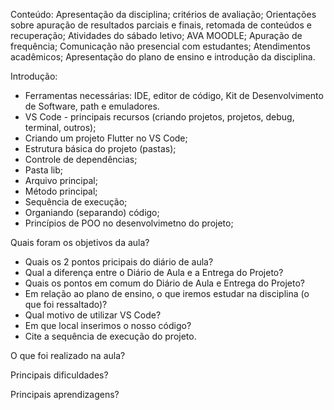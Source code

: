 Conteúdo:
Apresentação da disciplina; 
critérios de avaliação; 
Orientações sobre apuração de resultados parciais e finais, retomada de conteúdos e recuperação; 
Atividades do sábado letivo; AVA MOODLE; Apuração de frequência; 
Comunicação não presencial com estudantes; 
Atendimentos acadêmicos; 
Apresentação do plano de ensino e introdução da disciplina.

Introdução:
- Ferramentas necessárias: IDE, editor de código, Kit de Desenvolvimento de Software, path e emuladores.
- VS Code - principais recursos (criando projetos, projetos, debug, terminal, outros);
- Criando um projeto Flutter no VS Code;
- Estrutura básica do projeto (pastas);
- Controle de dependências;
- Pasta lib;
- Arquivo principal; 
- Método principal;
- Sequência de execução;
- Organiando (separando) código; 
- Princípios de POO no desenvolvimetno do projeto;


Quais foram os objetivos da aula?
- Quais os 2 pontos pricipais do diário de aula?
- Qual a diferença entre o Diário de Aula e a Entrega do Projeto?
- Quais os pontos em comum do Diário de Aula e Entrega do Projeto?
- Em relação ao plano de ensino, o que iremos estudar na disciplina (o que foi ressaltado)?
- Qual motivo de utilizar VS Code?
- Em que local inserimos o nosso código? 
- Cite a sequência de execução do projeto.


O que foi realizado na aula?


Principais dificuldades?


Principais aprendizagens?
